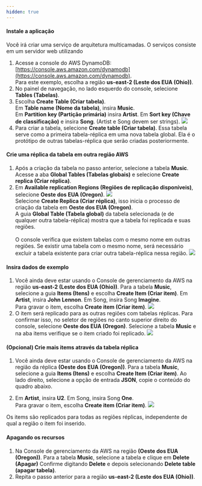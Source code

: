 ```yaml
---
hidden: true
---
```


#### Instale a aplicação

Você irá criar uma serviço de arquitetura multicamadas. O serviços consiste em um servidor web utilizando 

1. Acesse a console do AWS DynamoDB: [https://console.aws.amazon.com/dynamodb](https://console.aws.amazon.com/dynamodb).
   <br>Para este exemplo, escolha a região **us-east-2 (Leste dos EUA (Ohio))**.
2. No painel de navegação, no lado esquerdo do console, selecione **Tables (Tabelas)**.
3. Escolha **Create Table (Criar tabela)**.
   <br>Em **Table name (Nome da tabela)**, insira **Music**.
   <br>Em **Partition key (Partição primária)** insira **Artist**. Em **Sort key (Chave de classificação)** e insira **Song**. (Artist e Song devem ser strings). <img src="./images/dynamodb-create-table.png?classes=shadow" />
4. Para criar a tabela, selecione **Create table (Criar tabela)**. Essa tabela serve como a primeira tabela-réplica em uma nova tabela global. Ela é o protótipo de outras tabelas-réplica que serão criadas posteriormente.


#### Crie uma réplica da tabela em outra região AWS
1. Após a criação da tabela no passo anterior, selecione a tabela **Music**. Acesse a aba **Global Tables (Tabelas globais)** e selecione **Create replica (Criar réplica)**.
2. Em **Available replication Regions (Regiões de replicação disponíveis)**, selecione **Oeste dos EUA (Oregon)**. <img src="./images/dynamodb-create-replica-oregon.png?classes=shadow" />
   <br>Selecione **Create Replica (Criar réplica)**, isso inicia o processo de criação da tabela em **Oeste dos EUA (Oregon)**.
   <br>A guia **Global Table (Tabela global)** da tabela selecionada (e de qualquer outra tabela-réplica) mostra que a tabela foi replicada e suas regiões.  
   <br>O console verifica que existem tabelas com o mesmo nome em outras regiões. Se existir uma tabela com o mesmo nome, será necessário excluir a tabela existente para criar outra tabela-réplica nessa região.
   <img src="./images/dynamodb-global-tables-list.png?classes=shadow" />

#### Insira dados de exemplo

1. Você ainda deve estar usando o Console de gerenciamento da AWS na região **us-east-2 (Leste dos EUA (Ohio))**. Para a tabela **Music**, selecione a guia **Items (Itens)** e escolha **Create Item (Criar item)**. Em **Artist**, insira **John Lennon**. Em Song, insira Song **Imagine**. 
   <br>Para gravar o item, escolha **Create item (Criar item)**. <img src="./images/dynamodb-create-item-1.png?classes=shadow" />
2. O item será replicado para as outras regiões com tabelas réplicas. Para confirmar isso, no seletor de regiões no canto superior direito do console, selecione **Oeste dos EUA (Oregon)**. 
   Selecione a tabela **Music** e na aba items verifique se o item criado foi replicado.
   <img src="./images/dynamodb-item-replicated.png?classes=shadow" />

#### (Opcional) Crie mais items através da tabela réplica

1. Você ainda deve estar usando o Console de gerenciamento da AWS na região da réplica **(Oeste dos EUA (Oregon))**. Para a tabela **Music**, selecione a guia **Items (Itens)** e escolha **Create Item (Criar item)**. Ao lado direito, selecione a opção de entrada **JSON**, copie o conteúdo do quadro abaixo.
      
2. Em **Artist**, insira **U2**. Em Song, insira Song **One**. 
   <br>Para gravar o item, escolha **Create item (Criar item)**. <img src="./images/dynamodb-create-item-2.png?classes=shadow" />

Os items são replicados para todas as regiões réplicas, independente de qual a região o item foi inserido.


#### Apagando os recursos
1. Na Console de gerenciamento da AWS na região **(Oeste dos EUA (Oregon))**. Para a tabela **Music**, selecione a tabela e clique em **Delete (Apagar)**
   Confirme digitando **Delete** e depois selecionando **Delete table (apagar tabela)**.
2. Repita o passo anterior para a região **us-east-2 (Leste dos EUA (Ohio))**.

